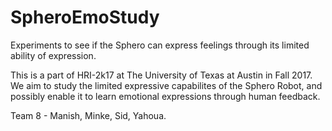 # SpheroEmoStudy
Experiments to see if the Sphero can express feelings through its limited ability of expression.

This is a part of HRI-2k17 at The University of Texas at Austin in Fall 2017. We aim to study the limited expressive capabilites 
of the Sphero Robot, and possibly enable it to learn emotional expressions through human feedback.

Team 8 - Manish, Minke, Sid, Yahoua.
